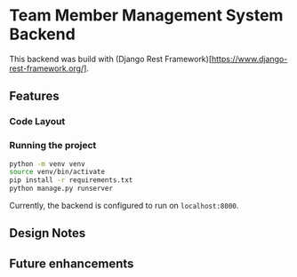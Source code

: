 # Team Member Management System Backend

This backend was build with (Django Rest Framework)[https://www.django-rest-framework.org/].

## Features

### Code Layout

### Running the project

```bash
python -m venv venv
source venv/bin/activate
pip install -r requirements.txt
python manage.py runserver
```

Currently, the backend is configured to run on `localhost:8000`.

## Design Notes

## Future enhancements
